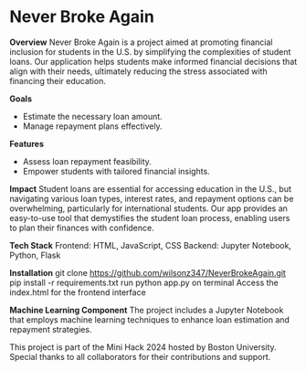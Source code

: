 # Never Broke Again

**Overview**
Never Broke Again is a project aimed at promoting financial inclusion for students in the U.S. by simplifying the complexities of student loans. Our application helps students make informed financial decisions that align with their needs, ultimately reducing the stress associated with financing their education.

**Goals**
- Estimate the necessary loan amount.
- Manage repayment plans effectively.

**Features**
- Assess loan repayment feasibility.
- Empower students with tailored financial insights.

**Impact**
Student loans are essential for accessing education in the U.S., but navigating various loan types, interest rates, and repayment options can be overwhelming, particularly for international students. Our app provides an easy-to-use tool that demystifies the student loan process, enabling users to plan their finances with confidence.

**Tech Stack**
Frontend: HTML, JavaScript, CSS
Backend: Jupyter Notebook, Python, Flask

**Installation**
git clone https://github.com/wilsonz347/NeverBrokeAgain.git
pip install -r requirements.txt
run python app.py on terminal
Access the index.html for the frontend interface

**Machine Learning Component**
The project includes a Jupyter Notebook that employs machine learning techniques to enhance loan estimation and repayment strategies.

This project is part of the Mini Hack 2024 hosted by Boston University. Special thanks to all collaborators for their contributions and support.
